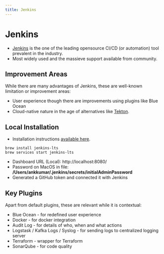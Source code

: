 ```yaml
---
title: Jenkins
---
```

# Jenkins
- [Jenkins](https://www.jenkins.io/) is the one of the leading opensource CI/CD (or automation) tool prevalent in the industry.
- Most widely used and the massieve support available from community.

## Improvement Areas

While there are many advantages of Jenkins, these are well-known limitation or improvement areas:
- User experience though there are improvements using plugins like Blue Ocean
- Cloud-native nature in the age of alternatives like [Tekton](https://tekton.dev/).

## Local Installation
- Installation instructions [available here](https://www.jenkins.io/doc/book/installing/).

```
brew install jenkins-lts
brew services start jenkins-lts
```
- Dashboard URL (Local): http://localhost:8080/
- Password on MacOS in file: **/Users/ankkumar/.jenkins/secrets/initialAdminPassword**
- Generated a GitHub token and connected it with Jenkins

## Key Plugins
Apart from default plugins, these are relevant while it is contextual:
- Blue Ocean - for redefined user experience
- Docker - for docker integration
- Audit Log - for details of who, when and what actions
- Logstask / Kafka Logs / Syslog - for sending logs to centralized logging server
- Terraform - wrapper for Terraform
- SonarQube - for code quality